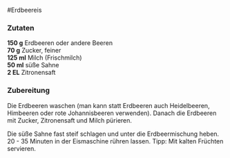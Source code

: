 #Erdbeereis

### Zutaten
**150 g**	Erdbeeren oder andere Beeren <br>
**70 g**	Zucker, feiner <br>
**125 ml**	Milch (Frischmilch) <br>
**50 ml**	süße Sahne <br>
**2 EL**	Zitronensaft <br>

### Zubereitung
Die Erdbeeren waschen (man kann statt Erdbeeren auch Heidelbeeren, Himbeeren oder rote Johannisbeeren verwenden). Danach die Erdbeeren mit Zucker, Zitronensaft und Milch pürieren.

Die süße Sahne fast steif schlagen und unter die Erdbeermischung heben. 20 - 35 Minuten in der Eismaschine rühren lassen. Tipp: Mit kalten Früchten servieren.
